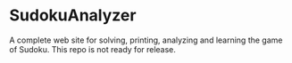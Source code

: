 # SudokuAnalyzer
A complete web site for solving, printing, analyzing and learning the game of Sudoku.
This repo is not ready for release. 
